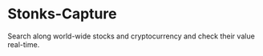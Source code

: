 # Stonks-Capture
Search along world-wide stocks and cryptocurrency and check their value real-time.
